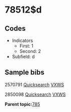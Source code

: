 # 78512$d

## Codes

-   Indicators
    -   First: 1
    -   Second: 2
-   Subfield: d

## Sample bibs

2570791 [Quicksearch](https://search.library.yale.edu/catalog/2570791) [VXWS](http://prodorbis.library.yale.edu:7014/vxws/GetHoldingsService?bibId=2570791)

2850098 [Quicksearch](https://search.library.yale.edu/catalog/2850098) [VXWS](http://prodorbis.library.yale.edu:7014/vxws/GetHoldingsService?bibId=2850098)

**Parent topic:**[785](../../tags/785/785.md)

